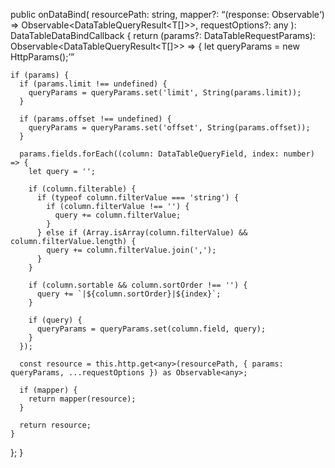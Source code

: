 public onDataBind(
  resourcePath: string,
  mapper?: <Q>(response: Observable<Q>) => Observable<DataTableQueryResult<T[]>>,
  requestOptions?: any
): DataTableDataBindCallback {
  return (params?: DataTableRequestParams): Observable<DataTableQueryResult<T[]>> => {
    let queryParams = new HttpParams();

    if (params) {
      if (params.limit !== undefined) {
        queryParams = queryParams.set('limit', String(params.limit));
      }

      if (params.offset !== undefined) {
        queryParams = queryParams.set('offset', String(params.offset));
      }

      params.fields.forEach((column: DataTableQueryField, index: number) => {
        let query = '';

        if (column.filterable) {
          if (typeof column.filterValue === 'string') {
            if (column.filterValue !== '') {
              query += column.filterValue;
            }
          } else if (Array.isArray(column.filterValue) && column.filterValue.length) {
            query += column.filterValue.join(',');
          }
        }

        if (column.sortable && column.sortOrder !== '') {
          query += `|${column.sortOrder}|${index}`;
        }

        if (query) {
          queryParams = queryParams.set(column.field, query);
        }
      });

      const resource = this.http.get<any>(resourcePath, { params: queryParams, ...requestOptions }) as Observable<any>;

      if (mapper) {
        return mapper(resource);
      }

      return resource;
    }
  };
}
